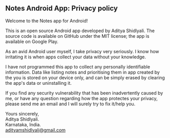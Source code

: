 ## Notes Android App: Privacy policy

Welcome to the Notes app for Android!

This is an open source Android app developed by Aditya Shidlyali. The source code is available on GitHub under the MIT license; the app is available on Google Play.

As an avid Android user myself, I take privacy very seriously.
I know how irritating it is when apps collect your data without your knowledge.

I have not programmed this app to collect any personally identifiable information. Data like listing notes and prioritising them in app created by the you is stored on your device only, and can be simply erased by clearing the app's data or uninstalling it.

If you find any security vulnerability that has been inadvertently caused by me, or have any question regarding how the app protectes your privacy, please send me an email and I will surely try to fix it/help you.

Yours sincerely,  
Aditya Shidlyali.  
Karnataka, India.  
adityamshidlyali@gmail.com